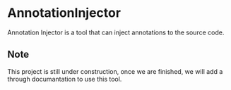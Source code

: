 # AnnotationInjector
Annotation Injector is a tool that can inject annotations to the source code.


## Note
This project is still under construction, once we are finished, we will add a through documantation to use this tool.
